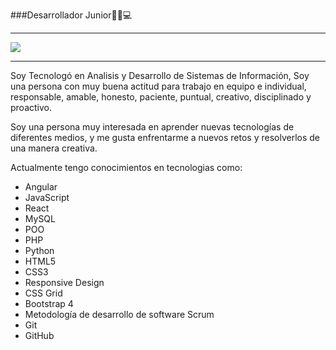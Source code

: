 ###Desarrollador Junior👨‍💻💻

------------


![](https://www.parsidan.ir/wp-content/uploads/2020/12/MODIRHUB-800x533.gif)

------------


Soy Tecnologó en Analisis y Desarrollo de Sistemas de Información, Soy una persona con muy buena actitud para trabajo en equipo e individual, responsable, amable, honesto, paciente, puntual, creativo, disciplinado y proactivo.

Soy una persona muy interesada en aprender nuevas tecnologías 
de diferentes medios, y me gusta enfrentarme a nuevos retos y 
resolverlos de una manera creativa.

Actualmente tengo conocimientos en tecnologias como:
- Angular
- JavaScript
- React
- MySQL
- POO
- PHP
- Python
- HTML5
- CSS3
- Responsive Design
- CSS Grid
- Bootstrap 4
- Metodología de desarrollo de software Scrum
- Git
- GitHub
